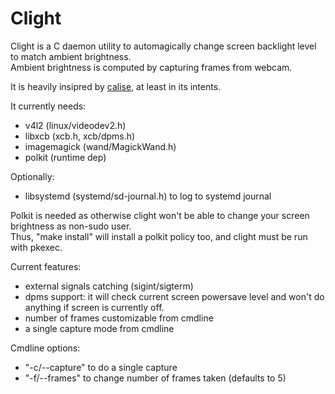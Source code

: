  # Clight
 
 Clight is a C daemon utility to automagically change screen backlight level to match ambient brightness.  
 Ambient brightness is computed by capturing frames from webcam.
 
 It is heavily insipred by [calise](http://calise.sourceforge.net/wordpress/), at least in its intents.
 
 It currently needs:  
 * v4l2 (linux/videodev2.h)
 * libxcb (xcb.h, xcb/dpms.h)
 * imagemagick (wand/MagickWand.h)
 * polkit (runtime dep)

Optionally:  
* libsystemd (systemd/sd-journal.h) to log to systemd journal
 
Polkit is needed as otherwise clight won't be able to change your screen brightness as non-sudo user.  
Thus, "make install" will install a polkit policy too, and clight must be run with pkexec.

Current features:
* external signals catching (sigint/sigterm)
* dpms support: it will check current screen powersave level and won't do anything if screen is currently off.
* number of frames customizable from cmdline
* a single capture mode from cmdline

Cmdline options:
* "-c/--capture" to do a single capture
* "-f/--frames" to change number of frames taken (defaults to 5)
